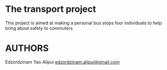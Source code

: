 # The transport project
This project is aimed at making a personal bus stops foor individuals to help bring about safety to commuters
# AUTHORS
Edzordzinam Yao Alipui <edzordzinam.alipui@gmail.com>
